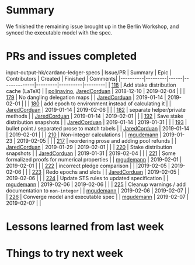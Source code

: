 # Summary

We finished the remaining issue brought up in the Berlin Workshop, and synced
the executable model with the spec.

# PRs and issues completed

input-output-hk/cardano-ledger-specs
| Issue/PR | Summary | Epic | Contributors | Created | Finished | Comments|
|----------|---------|------|--------------|---------|----------|---------|
| [118](https://github.com/input-output-hk/cardano-ledger-specs/issues/118) | Add stake distribution cache (LaTeX) | | [polinavino](https://github.com/polinavino), [JaredCorduan](https://github.com/JaredCorduan) | 2018-12-10 | 2019-02-04 | |
| [179](https://github.com/input-output-hk/cardano-ledger-specs/issues/179) | No dangling delegation maps | | [JaredCorduan](https://github.com/JaredCorduan) | 2019-01-14 | 2019-02-01 | |
| [180](https://github.com/input-output-hk/cardano-ledger-specs/issues/180) | add epoch to environment instead of calculating it | | [JaredCorduan](https://github.com/JaredCorduan) | 2019-01-14 | 2019-02-06 | |
| [182](https://github.com/input-output-hk/cardano-ledger-specs/issues/182) | separate helper/private methods | | [JaredCorduan](https://github.com/JaredCorduan) | 2019-01-14 | 2019-02-01 | |
| [192](https://github.com/input-output-hk/cardano-ledger-specs/issues/192) | Save stake distribution snapshots | | [JaredCorduan](https://github.com/JaredCorduan) | 2019-01-14 | 2019-01-31 | |
| [193](https://github.com/input-output-hk/cardano-ledger-specs/issues/193) | bullet point / separated prose to match tabels | | [JaredCorduan](https://github.com/JaredCorduan) | 2019-01-14 | 2019-02-01 | |
| [210](https://github.com/input-output-hk/cardano-ledger-specs/pull/210) | Non-integer calculations | | [mgudemann](https://github.com/mgudemann) | 2019-01-23 | 2019-02-05 | |
| [217](https://github.com/input-output-hk/cardano-ledger-specs/pull/217) | reordering prose and adding pool refunds | | [JaredCorduan](https://github.com/JaredCorduan) | 2019-01-29 | 2019-02-01 | |
| [220](https://github.com/input-output-hk/cardano-ledger-specs/pull/220) | Stake distribution snapshots | | [JaredCorduan](https://github.com/JaredCorduan) | 2019-01-31 | 2019-02-04 | |
| [221](https://github.com/input-output-hk/cardano-ledger-specs/pull/221) | Some formalized proofs for numerical properties | | [mgudemann](https://github.com/mgudemann) | 2019-02-01 | 2019-02-01 | |
| [222](https://github.com/input-output-hk/cardano-ledger-specs/issues/222) | incorrect pledge comparison | | |2019-02-05 | 2019-02-06 | |
| [223](https://github.com/input-output-hk/cardano-ledger-specs/pull/223) | Redo epochs and slots | | [JaredCorduan](https://github.com/JaredCorduan) | 2019-02-05 | 2019-02-06 | |
| [224](https://github.com/input-output-hk/cardano-ledger-specs/pull/224) | Update STS rules to updated specification | | [mgudemann](https://github.com/mgudemann) | 2019-02-06 | 2019-02-06 | |
| [225](https://github.com/input-output-hk/cardano-ledger-specs/pull/225) | Cleanup warnings / add documentation to `non-integer` | | [mgudemann](https://github.com/mgudemann) | 2019-02-06 | 2019-02-07 | |
| [226](https://github.com/input-output-hk/cardano-ledger-specs/pull/226) | Converge model and executable spec | | [mgudemann](https://github.com/mgudemann) | 2019-02-07 | 2019-02-07 | |

# Lessons learned from last week


# Things to try next week
